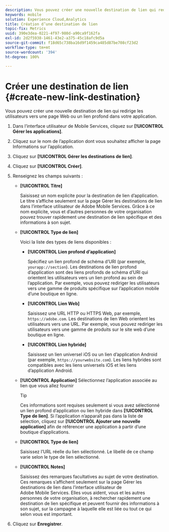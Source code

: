 ```yaml
---
description: Vous pouvez créer une nouvelle destination de lien qui redirige les utilisateurs vers une page Web ou un lien profond dans votre application.
keywords: mobile
solution: Experience Cloud,Analytics
title: Création d’une destination de lien
topic-fix: Metrics
uuid: 390e3dea-0221-4f97-980d-a90ca9f162fa
exl-id: 2d2f5938-1461-43e2-a375-45c18afc9d5a
source-git-commit: f18d65c738ba16d9f1459ca485d87be708cf23d2
workflow-type: tm+mt
source-wordcount: '394'
ht-degree: 100%

---
```


# Créer une destination de lien {#create-new-link-destination}

Vous pouvez créer une nouvelle destination de lien qui redirige les utilisateurs vers une page Web ou un lien profond dans votre application.

1. Dans l’interface utilisateur de Mobile Services, cliquez sur **[!UICONTROL Gérer les applications]**.
1. Cliquez sur le nom de l’application dont vous souhaitez afficher la page Informations sur l’application.
1. Cliquez sur **[!UICONTROL Gérer les destinations de lien]**.
1. Cliquez sur **[!UICONTROL Créer]**.
1. Renseignez les champs suivants :
   * **[!UICONTROL Titre]**

      Saisissez un nom explicite pour la destination de lien d’application. Le titre s’affiche seulement sur la page Gérer les destinations de lien dans l’interface utilisateur de Adobe Mobile Services. Grâce à ce nom explicite, vous et d’autres personnes de votre organisation pouvez trouver rapidement une destination de lien spécifique et des informations à son sujet.

   * **[!UICONTROL Type de lien]**

      Voici la liste des types de liens disponibles :

      * **[!UICONTROL Lien profond d’application]**

         Spécifiez un lien profond de schéma d’URI (par exemple, `yourapp://section`). Les destinations de lien profond d’application sont des liens profonds de schéma d’URI qui orientent les utilisateurs vers un lien profond au sein de l’application. Par exemple, vous pouvez rediriger les utilisateurs vers une gamme de produits spécifique sur l’application mobile d’une boutique en ligne.

      * **[!UICONTROL Lien Web]**

         Saisissez une URL HTTP ou HTTPS Web, par exemple, `https://adobe.com`. Les destinations de lien Web orientent les utilisateurs vers une URL. Par exemple, vous pouvez rediriger les utilisateurs vers une gamme de produits sur le site web d’une boutique en ligne.

      * **[!UICONTROL Lien hybride]**

         Saisissez un lien universel iOS ou un lien d’application Android (par exemple, `https://yourwebsite.com`). Les liens hybrides sont compatibles avec les liens universels iOS et les liens d’application Android.
   * **[!UICONTROL Application]**
Sélectionnez l’application associée au lien que vous allez fournir

      >[!TIP]
      >
      >Ces informations sont requises seulement si vous avez sélectionné un lien profond d’application ou lien hybride dans **[!UICONTROL Type de lien]**. Si l’application n’apparaît pas dans la liste de sélection, cliquez sur **[!UICONTROL Ajouter une nouvelle application]** afin de référencer une application à partir d’une boutique d’applications.

   * **[!UICONTROL Type de lien]**

      Saisissez l’URL réelle du lien sélectionné. Le libellé de ce champ varie selon le type de lien sélectionné.

   * **[!UICONTROL Notes]**

      Saisissez des remarques facultatives au sujet de votre destination. Ces remarques s’affichent seulement sur la page Gérer les destinations de lien dans l’interface utilisateur de Adobe Mobile Services. Elles vous aident, vous et les autres personnes de votre organisation, à rechercher rapidement une destination de lien spécifique et peuvent fournir des informations à son sujet, sur la campagne à laquelle elle est liée ou tout ce qui selon vous est important.


1. Cliquez sur **Enregistrer**.
